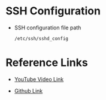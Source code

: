 # SSH Configuration


- SSH configuration file path

    ```bash
    /etc/ssh/sshd_config
    ```

# Reference Links 

- [YouTube Video Link](https://youtu.be/c04MZDyXGbI?si=ly6E_O2VNoIY7HLC)

- [Github Link](https://github.com/openssh/openssh-portable/blob/master/sshd_config)
